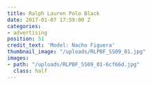 ```yaml
---
title: Ralph Lauren Polo Black
date: 2017-01-07 17:59:00 Z
categories:
- advertising
position: 51
credit_text: 'Model: Nacho Figuera'
thumbnail_image: "/uploads/RLPBF_SS09_01.jpg"
images:
- path: "/uploads/RLPBF_SS09_01-6cf66d.jpg"
  class: half
---
```



